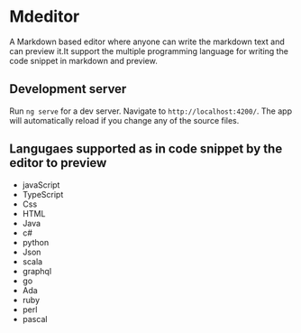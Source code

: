 # Mdeditor

A Markdown based editor where anyone can write the markdown text and can preview it.It support the multiple programming language for writing the code snippet in markdown and preview. 

## Development server

Run `ng serve` for a dev server. Navigate to `http://localhost:4200/`. The app will automatically reload if you change any of the source files.


## Langugaes supported as in code snippet by the editor to preview

- javaScript
- TypeScript
- Css
- HTML
- Java
- c#
- python
- Json
- scala
- graphql
- go
- Ada
- ruby
- perl
- pascal
